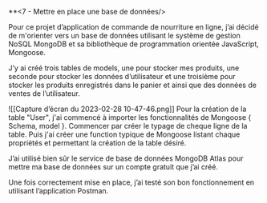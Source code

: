 **<7 - Mettre en place une base de données/>

Pour ce projet d’application de commande de nourriture en ligne, j’ai décidé de m'orienter vers un base de données utilisant le système de gestion NoSQL MongoDB et sa bibliothèque de programmation orientée JavaScript, Mongoose. 

J’y ai créé trois tables de models, une pour stocker mes produits, une seconde pour stocker les données d’utilisateur et une troisième pour stocker les produits enregistrés dans le panier et ainsi que des données de ventes de l’utilisateur.

  ![[Capture d’écran du 2023-02-28 10-47-46.png]]
Pour la création de la table "User", j'ai commencé à importer les fonctionnalités de Mongoose { Schema, model }.
Commencer par créer le typage de cheque ligne de la table.
Puis j'ai créer une function typique de Mongoose listant chaque propriétés  et permettant la création de la table désiré.

J’ai utilisé bien sûr le service de base de données MongoDB Atlas pour mettre ma base de données sur un compte gratuit que j’ai créé.

Une fois correctement mise en place, j’ai testé son bon fonctionnement en utilisant l’application Postman.

